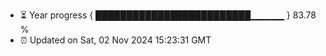 - ⏳ Year progress { █████████████████████████▁▁▁▁▁ } 83.78 %
- ⏰ Updated on Sat, 02 Nov 2024 15:23:31 GMT

